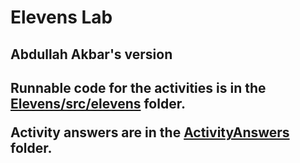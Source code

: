 # Elevens Lab

<h2>Abdullah Akbar's version<h2>

Runnable code for the activities is in the <a href="https://github.com/SM-APCS/Elevens-18AkbarA/tree/master/Elevens/src/elevens"><b>Elevens/src/elevens</b></a> folder.

Activity answers are in the <a href="https://github.com/SM-APCS/Elevens-18AkbarA/blob/master/ActivityAnswers/"><b>ActivityAnswers</b></a> folder.